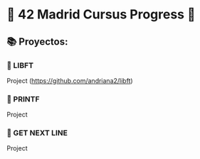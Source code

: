 # 🏫 42 Madrid Cursus Progress 🚀

## 📚 Proyectos:
### 📘 LIBFT 
Project (https://github.com/andriana2/libft)

### 📗 PRINTF
Project

### 📕 GET NEXT LINE
Project
